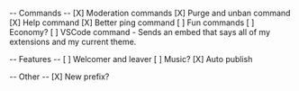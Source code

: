 -- Commands --
[X] Moderation commands
[X] Purge and unban command
[X] Help command
[X] Better ping command
[ ] Fun commands
[ ] Economy?
[ ] VSCode command
    - Sends an embed that says all of my extensions and my current theme.

-- Features --
[ ] Welcomer and leaver
[ ] Music?
[X] Auto publish

-- Other --
[X] New prefix?
